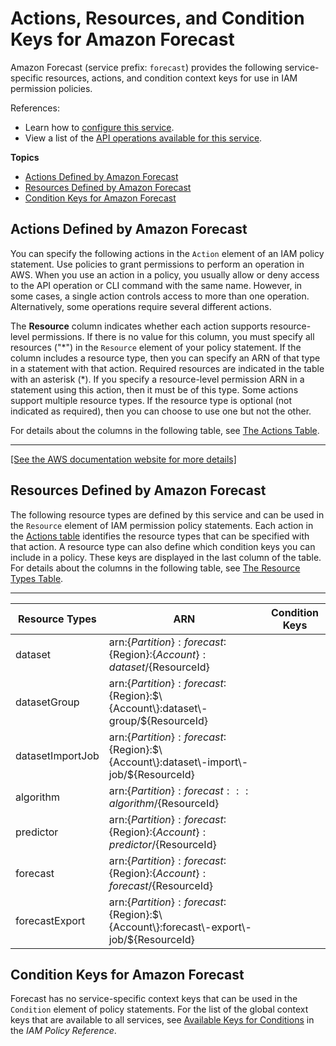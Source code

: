 # Actions, Resources, and Condition Keys for Amazon Forecast<a name="list_amazonforecast"></a>

Amazon Forecast \(service prefix: `forecast`\) provides the following service\-specific resources, actions, and condition context keys for use in IAM permission policies\.

References:
+ Learn how to [configure this service](https://docs.aws.amazon.com/forecast/latest/dg/)\.
+ View a list of the [API operations available for this service](https://docs.aws.amazon.com/forecast/latest/dg/api-reference.html)\.

**Topics**
+ [Actions Defined by Amazon Forecast](#amazonforecast-actions-as-permissions)
+ [Resources Defined by Amazon Forecast](#amazonforecast-resources-for-iam-policies)
+ [Condition Keys for Amazon Forecast](#amazonforecast-policy-keys)

## Actions Defined by Amazon Forecast<a name="amazonforecast-actions-as-permissions"></a>

You can specify the following actions in the `Action` element of an IAM policy statement\. Use policies to grant permissions to perform an operation in AWS\. When you use an action in a policy, you usually allow or deny access to the API operation or CLI command with the same name\. However, in some cases, a single action controls access to more than one operation\. Alternatively, some operations require several different actions\.

The **Resource** column indicates whether each action supports resource\-level permissions\. If there is no value for this column, you must specify all resources \("\*"\) in the `Resource` element of your policy statement\. If the column includes a resource type, then you can specify an ARN of that type in a statement with that action\. Required resources are indicated in the table with an asterisk \(\*\)\. If you specify a resource\-level permission ARN in a statement using this action, then it must be of this type\. Some actions support multiple resource types\. If the resource type is optional \(not indicated as required\), then you can choose to use one but not the other\.

For details about the columns in the following table, see [The Actions Table](reference_policies_actions-resources-contextkeys.md#actions_table)\.


****  
[\[See the AWS documentation website for more details\]](http://docs.aws.amazon.com/IAM/latest/UserGuide/list_amazonforecast.html)

## Resources Defined by Amazon Forecast<a name="amazonforecast-resources-for-iam-policies"></a>

The following resource types are defined by this service and can be used in the `Resource` element of IAM permission policy statements\. Each action in the [Actions table](#amazonforecast-actions-as-permissions) identifies the resource types that can be specified with that action\. A resource type can also define which condition keys you can include in a policy\. These keys are displayed in the last column of the table\. For details about the columns in the following table, see [The Resource Types Table](reference_policies_actions-resources-contextkeys.md#resources_table)\.


****  

| Resource Types | ARN | Condition Keys | 
| --- | --- | --- | 
|   dataset  |  arn:$\{Partition\}:forecast:$\{Region\}:$\{Account\}:dataset/$\{ResourceId\}  |  | 
|   datasetGroup  |  arn:$\{Partition\}:forecast:$\{Region\}:$\{Account\}:dataset\-group/$\{ResourceId\}  |  | 
|   datasetImportJob  |  arn:$\{Partition\}:forecast:$\{Region\}:$\{Account\}:dataset\-import\-job/$\{ResourceId\}  |  | 
|   algorithm  |  arn:$\{Partition\}:forecast:::algorithm/$\{ResourceId\}  |  | 
|   predictor  |  arn:$\{Partition\}:forecast:$\{Region\}:$\{Account\}:predictor/$\{ResourceId\}  |  | 
|   forecast  |  arn:$\{Partition\}:forecast:$\{Region\}:$\{Account\}:forecast/$\{ResourceId\}  |  | 
|   forecastExport  |  arn:$\{Partition\}:forecast:$\{Region\}:$\{Account\}:forecast\-export\-job/$\{ResourceId\}  |  | 

## Condition Keys for Amazon Forecast<a name="amazonforecast-policy-keys"></a>

Forecast has no service\-specific context keys that can be used in the `Condition` element of policy statements\. For the list of the global context keys that are available to all services, see [Available Keys for Conditions](reference_policies_condition-keys.html#AvailableKeys) in the *IAM Policy Reference*\.